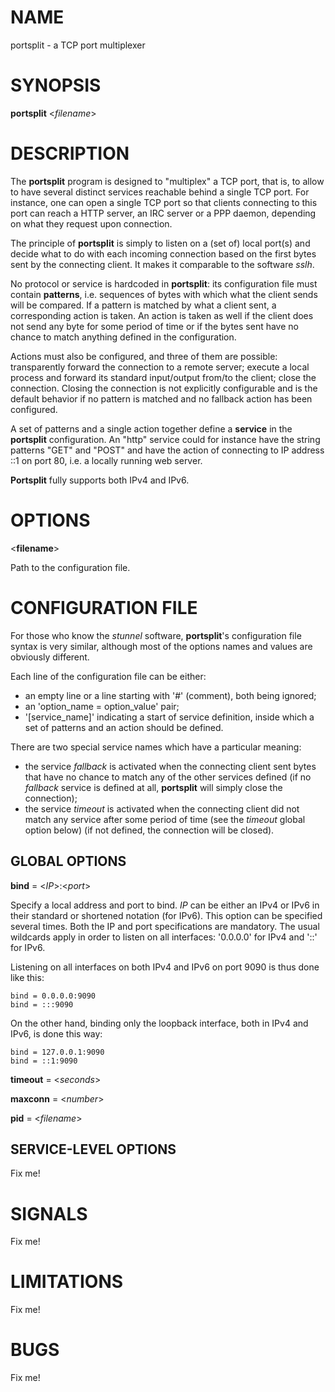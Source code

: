 # NAME

portsplit - a TCP port multiplexer

# SYNOPSIS

**portsplit** \<_filename_\>

# DESCRIPTION

The **portsplit** program is designed to "multiplex" a TCP port, that is, to allow to have several distinct services reachable behind a single TCP port. For instance, one can open a single TCP port so that clients connecting to this port can reach a HTTP server, an IRC server or a PPP daemon, depending on what they request upon connection.

The principle of **portsplit** is simply to listen on a (set of) local port(s) and decide what to do with each incoming connection based on the first bytes sent by the connecting client. It makes it comparable to the software _sslh_.

No protocol or service is hardcoded in **portsplit**: its configuration file must contain **patterns**, i.e. sequences of bytes with which what the client sends will be compared. If a pattern is matched by what a client sent, a corresponding action is taken. An action is taken as well if the client does not send any byte for some period of time or if the bytes sent have no chance to match anything defined in the configuration.

Actions must also be configured, and three of them are possible: transparently forward the connection to a remote server; execute a local process and forward its standard input/output from/to the client; close the connection. Closing the connection is not explicitly configurable and is the default behavior if no pattern is matched and no fallback action has been configured.

A set of patterns and a single action together define a **service** in the **portsplit** configuration. An "http" service could for instance have the string patterns "GET" and "POST" and have the action of connecting to IP address ::1 on port 80, i.e. a locally running web server.

**Portsplit** fully supports both IPv4 and IPv6.

# OPTIONS

\<**filename**\>

Path to the configuration file.

# CONFIGURATION FILE

For those who know the _stunnel_ software, **portsplit**'s configuration file syntax is very similar, although most of the options names and values are obviously different.

Each line of the configuration file can be either:

* an empty line or a line starting with '#' (comment), both being ignored;
* an 'option_name = option_value' pair;
* '[service_name]' indicating a start of service definition, inside which a set of patterns and an action should be defined.

There are two special service names which have a particular meaning:

* the service _fallback_ is activated when the connecting client sent bytes that have no chance to match any of the other services defined (if no _fallback_ service  is defined at all, **portsplit** will simply close the connection);
* the service _timeout_ is activated when the connecting client did not match any service after some period of time (see the _timeout_ global option below) (if not defined, the connection will be closed).

## GLOBAL OPTIONS

**bind** = \<_IP_\>:\<_port_\>

Specify a local address and port to bind. _IP_ can be either an IPv4 or IPv6 in their standard or shortened notation (for IPv6). This option can be specified several times. Both the IP and port specifications are mandatory. The usual wildcards apply in order to listen on all interfaces: '0.0.0.0' for IPv4 and '::' for IPv6.

Listening on all interfaces on both IPv4 and IPv6 on port 9090 is thus done like this:

    bind = 0.0.0.0:9090
    bind = :::9090

On the other hand, binding only the loopback interface, both in IPv4 and IPv6, is done this way:

    bind = 127.0.0.1:9090
    bind = ::1:9090

**timeout** = \<_seconds_\>

**maxconn** = \<_number_\>

**pid** = \<_filename_\>

## SERVICE-LEVEL OPTIONS

Fix me!

# SIGNALS

Fix me!

# LIMITATIONS

Fix me!

# BUGS

Fix me!

